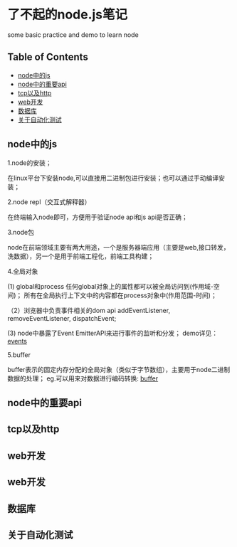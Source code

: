 # 了不起的node.js笔记
  some basic practice and demo to learn node

## Table of Contents

- [node中的js](#node-javascript)
- [node中的重要api](#node-api)
- [tcp以及http](#tcp-http)
- [web开发](#node-web)
- [数据库](#node-db)
- [关于自动化测试](#node-test)

## node中的js

1.node的安装；

 在linux平台下安装node,可以直接用二进制包进行安装；也可以通过手动编译安装；

2.node repl（交互式解释器）

 在终端输入node即可，方便用于验证node api和js api是否正确；

3.node包

 node在前端领域主要有两大用途，一个是服务器端应用（主要是web,接口转发，洗数据），另一个是用于前端工程化，前端工具构建；

4.全局对象

  (1) global和process
  任何global对象上的属性都可以被全局访问到(作用域-空间)；
  所有在全局执行上下文中的内容都在process对象中(作用范围-时间)；

 （2）浏览器中负责事件相关的dom api
  addEventListener, removeEventListener, dispatchEvent;

  (3) node中暴露了Event EmitterAPI来进行事件的监听和分发；
  demo详见：[events](./node-primer/events/app.js)

5.buffer

   buffer表示的固定内存分配的全局对象（类似于字节数组），主要用于node二进制数据的处理；
   eg.可以用来对数据进行编码转换: [buffer](./node-primer/buffer/index.js)

## node中的重要api




## tcp以及http


## web开发



## web开发




## 数据库



## 关于自动化测试
